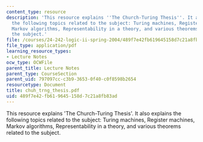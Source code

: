```yaml
---
content_type: resource
description: 'This resource explains ''The Church-Turing Thesis''. It also explains
  the following topics related to the subject: Turing machines, Register machines,
  Markov algorithms, Representability in a theory, and various theorems related to
  the subject.'
file: /courses/24-242-logic-ii-spring-2004/489f7e42fb619645158d7c21a8fb83ad_chuh_trng_thesis.pdf
file_type: application/pdf
learning_resource_types:
- Lecture Notes
ocw_type: OCWFile
parent_title: Lecture Notes
parent_type: CourseSection
parent_uid: 797097cc-c3b9-3653-0f40-c0f8598b2654
resourcetype: Document
title: chuh_trng_thesis.pdf
uid: 489f7e42-fb61-9645-158d-7c21a8fb83ad
---
```

This resource explains 'The Church-Turing Thesis'. It also explains the following topics related to the subject: Turing machines, Register machines, Markov algorithms, Representability in a theory, and various theorems related to the subject.

